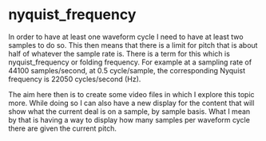 # nyquist_frequency

In order to have at least one waveform cycle I need to have at least two samples to do so. This then means that there is a limit for pitch that is about half of whatever the sample rate is. There is a term for this which is nyquist\_frequency or folding frequency. For example at a sampling rate of 44100 samples/second, at 0.5 cycle/sample, the corresponding Nyquist frequency is 22050 cycles/second (Hz).

The aim here then is to create some video files in which I explore this topic more. While doing so I can also have a new display for the content that will show what the current deal is on a sample, by sample basis. What I mean by that is having a way to display how many samples per waveform cycle there are given the current pitch.


